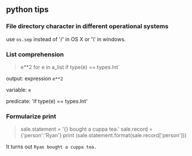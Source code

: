 ## python tips


### File directory character in different operational systems
use `os.sep` instead of '/' in OS X or '\\' in windows.

### List comprehension

>e**2 for e in a_list if type(e) == types.Int`

output: expression `e**2`  

variable: `e`   

predicate: 'if type(e) == types.Int'   



### Formularize print

> sale.statement = '{} bought a cuppa tea.'
  sale.record = {'person':'Ryan'}
  print (sale.statement.format(sale.record['person']))
  
It turns out `Ryan bought a cuppa tea.`   
